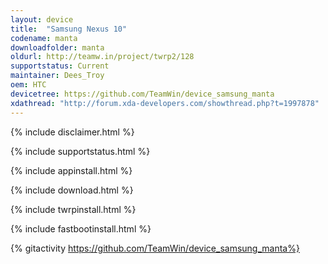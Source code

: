 ```yaml
---
layout: device
title:  "Samsung Nexus 10"
codename: manta
downloadfolder: manta
oldurl: http://teamw.in/project/twrp2/128
supportstatus: Current
maintainer: Dees_Troy
oem: HTC
devicetree: https://github.com/TeamWin/device_samsung_manta
xdathread: "http://forum.xda-developers.com/showthread.php?t=1997878"
---
```


{% include disclaimer.html %}

{% include supportstatus.html %}

{% include appinstall.html %}

{% include download.html %}

{% include twrpinstall.html %}

{% include fastbootinstall.html %}

{% gitactivity  https://github.com/TeamWin/device_samsung_manta%}
